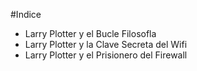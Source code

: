 #Indice

* Larry Plotter y el Bucle Filosofla
* Larry Plotter y la Clave Secreta del Wifi
* Larry Plotter y el Prisionero del Firewall
